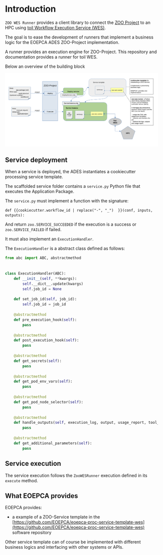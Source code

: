 # Introduction

`ZOO WES Runner` provides a client library to connect the [ZOO Project](http://www.zoo-project.org/) to an HPC using [toil Workflow Execution Service (WES)](https://github.com/Duke-GCB/calrissian).

The goal is to ease the development of runners that implement a business logic for the EOEPCA ADES ZOO-Project implementation.

A runner provides an execution engine for ZOO-Project. This repository and documentation provides a runner for toil WES.

Below an overview of the building block

![Alt text](images/ZOO-Project-DRU-SCHEMA1.svg "ZOO-Project-DRU Overview")

## Service deployment

When a service is deployed, the ADES instantiates a cookiecutter processing service template.

The scaffolded service folder contains a `service.py` Python file that executes the Application Package.

The `service.py` must implement a function with the signature:

```
def {{cookiecutter.workflow_id | replace("-", "_")  }}(conf, inputs, outputs):
```

And return `zoo.SERVICE_SUCCEEDED` if the execution is a success or `zoo.SERVICE_FAILED` if failed.

It must also implement an `ExecutionHandler`.

The `ExecutionHandler` is a abstract class defined as follows:


```python
from abc import ABC, abstractmethod


class ExecutionHandler(ABC):
    def __init__(self, **kwargs):
        self.__dict__.update(kwargs)
        self.job_id = None

    def set_job_id(self, job_id):
        self.job_id = job_id

    @abstractmethod
    def pre_execution_hook(self):
        pass

    @abstractmethod
    def post_execution_hook(self):
        pass

    @abstractmethod
    def get_secrets(self):
        pass

    @abstractmethod
    def get_pod_env_vars(self):
        pass

    @abstractmethod
    def get_pod_node_selector(self):
        pass

    @abstractmethod
    def handle_outputs(self, execution_log, output, usage_report, tool_logs=None):
        pass

    @abstractmethod
    def get_additional_parameters(self):
        pass
```

## Service execution

The service execution follows the `ZooWESRunner` execution defined in its `execute` method.

## What EOEPCA provides

EOEPCA provides:

* a example of a ZOO-Service template in the [https://github.com/EOEPCA/eoepca-proc-service-template-wes](https://github.com/EOEPCA/eoepca-proc-service-template-wes) software repository

Other service template can of course be implemented with different business logics and interfacing with other systems or APIs.
